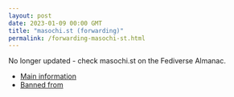 ```yaml
---
layout: post
date: 2023-01-09 00:00 GMT
title: "masochi.st (forwarding)"
permalink: /forwarding-masochi-st.html
---
```


No longer updated - check masochi.st on the Fediverse Almanac.

* [Main information](https://www.fediversealmanac.com/api/v1/instances/masochi.st)
* [Banned from](https://www.fediversealmanac.com/api/v1/instances/masochi.st/banned_from)

